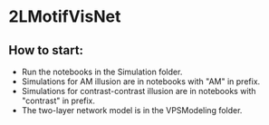 # 2LMotifVisNet
## How to start:
- Run the notebooks in the Simulation folder.
- Simulations for AM illusion are in notebooks with "AM" in prefix.
- Simulations for contrast-contrast illusion are in notebooks with "contrast" in prefix.
- The two-layer network model is in the VPSModeling folder.
